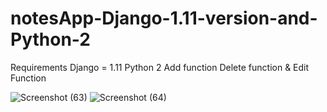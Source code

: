# notesApp-Django-1.11-version-and-Python-2
Requirements
Django = 1.11
Python 2
Add function
Delete function &
Edit Function

![Screenshot (63)](https://user-images.githubusercontent.com/48160152/69334564-060c3800-0c81-11ea-9785-8184ab2eae6a.png)
![Screenshot (64)](https://user-images.githubusercontent.com/48160152/69334565-060c3800-0c81-11ea-8059-f46ab88a2ddb.png)
